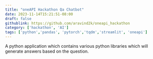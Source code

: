 ```yaml
---
title: "oneAPI Hackathon Qa Chatbot"
date: 2023-11-14T15:21:51-08:00
draft: false
githublink: https://github.com/aravind2k/oneapi_hackathon
category: ['hackathon', 'AI']
tags: ['python','pandas', 'pytorch','tqdm','streamlit', 'oneapi']
---
```


A python application which contains various python libraries which will
generate answers based on the question.


